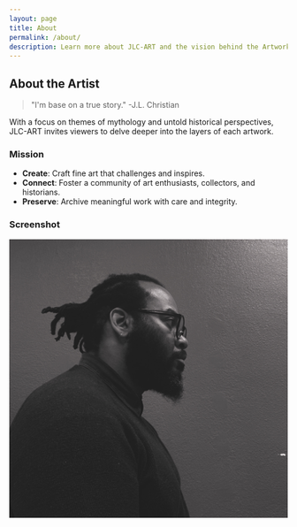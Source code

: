 ```yaml
---
layout: page
title: About
permalink: /about/
description: Learn more about JLC-ART and the vision behind the Artworks Codex.
---
```



## About the Artist


> "I'm base on a true story." -J.L. Christian



With a focus on themes of mythology and untold historical perspectives, JLC-ART invites viewers to delve deeper into the layers of each artwork.

### Mission

- **Create**: Craft fine art that challenges and inspires.
- **Connect**: Foster a community of art enthusiasts, collectors, and historians.
- **Preserve**: Archive meaningful work with care and integrity.


 

### Screenshot

![](assets/img/JLC.jpg)
